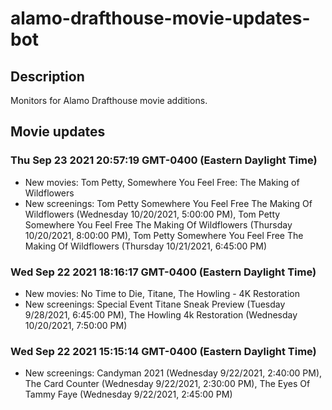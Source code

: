 # alamo-drafthouse-movie-updates-bot

## Description

Monitors for Alamo Drafthouse movie additions.

## Movie updates
### Thu Sep 23 2021 20:57:19 GMT-0400 (Eastern Daylight Time)
* New movies: Tom Petty, Somewhere You Feel Free: The Making of Wildflowers
* New screenings: Tom Petty Somewhere You Feel Free The Making Of Wildflowers (Wednesday 10/20/2021, 5:00:00 PM), Tom Petty Somewhere You Feel Free The Making Of Wildflowers (Thursday 10/20/2021, 8:00:00 PM), Tom Petty Somewhere You Feel Free The Making Of Wildflowers (Thursday 10/21/2021, 6:45:00 PM)


### Wed Sep 22 2021 18:16:17 GMT-0400 (Eastern Daylight Time)

- New movies: No Time to Die, Titane, The Howling - 4K Restoration
- New screenings: Special Event Titane Sneak Preview (Tuesday 9/28/2021, 6:45:00 PM), The Howling 4k Restoration (Wednesday 10/20/2021, 7:50:00 PM)

### Wed Sep 22 2021 15:15:14 GMT-0400 (Eastern Daylight Time)

- New screenings: Candyman 2021 (Wednesday 9/22/2021, 2:40:00 PM), The Card Counter (Wednesday 9/22/2021, 2:30:00 PM), The Eyes Of Tammy Faye (Wednesday 9/22/2021, 2:45:00 PM)
